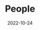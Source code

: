 ---
title: People
date: 2022-10-24

type: landing

sections:
  - block: people
    content:
      title: Meet the Team
      # Choose which groups/teams of users to display.
      #   Edit `user_groups` in each user's profile to add them to one or more of these groups.
      user_groups:
          - Governance
      sort_by: Params.last_name
      sort_ascending: true
    design:
      show_interests: false
      show_role: true
      show_social: true
---